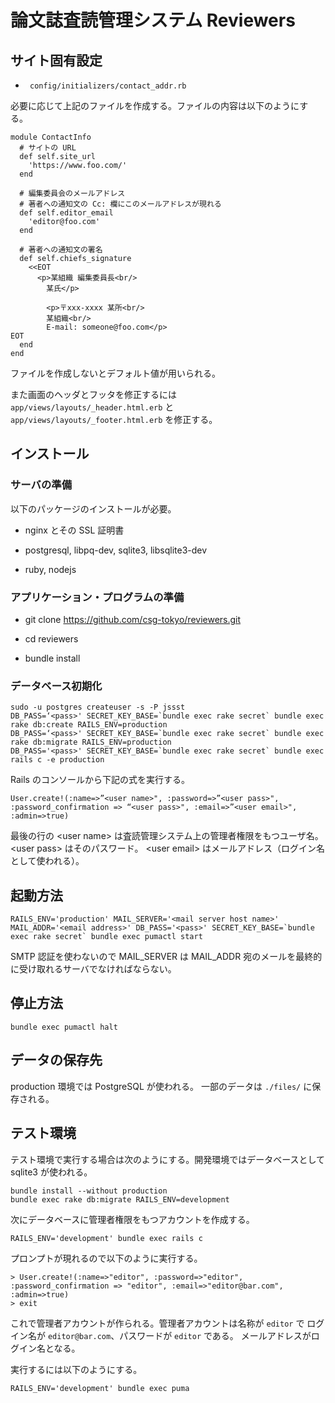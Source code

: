 # 論文誌査読管理システム Reviewers

## サイト固有設定

* ` config/initializers/contact_addr.rb`

必要に応じて上記のファイルを作成する。ファイルの内容は以下のようにする。

```
module ContactInfo
  # サイトの URL
  def self.site_url
    'https://www.foo.com/'
  end

  # 編集委員会のメールアドレス
  # 著者への通知文の Cc: 欄にこのメールアドレスが現れる
  def self.editor_email
    'editor@foo.com'
  end

  # 著者への通知文の署名
  def self.chiefs_signature
    <<EOT
      <p>某組織 編集委員長<br/>
        某氏</p>

        <p>〒xxx-xxxx 某所<br/>
        某組織<br/>
        E-mail: someone@foo.com</p>
EOT
  end
end

```

ファイルを作成しないとデフォルト値が用いられる。

また画面のヘッダとフッタを修正するには `app/views/layouts/_header.html.erb` と
`app/views/layouts/_footer.html.erb` を修正する。

## インストール

### サーバの準備

以下のパッケージのインストールが必要。

- nginx とその SSL 証明書

- postgresql, libpq-dev, sqlite3, libsqlite3-dev

- ruby, nodejs

### アプリケーション・プログラムの準備

- git clone https://github.com/csg-tokyo/reviewers.git

- cd reviewers

- bundle install

### データベース初期化

```
sudo -u postgres createuser -s -P jssst
DB_PASS=‘<pass>' SECRET_KEY_BASE=`bundle exec rake secret` bundle exec rake db:create RAILS_ENV=production
DB_PASS=‘<pass>' SECRET_KEY_BASE=`bundle exec rake secret` bundle exec rake db:migrate RAILS_ENV=production
DB_PASS='<pass>' SECRET_KEY_BASE=`bundle exec rake secret` bundle exec rails c -e production
```

Rails のコンソールから下記の式を実行する。

```
User.create!(:name=>”<user name>", :password=>”<user pass>", :password_confirmation => “<user pass>", :email=>”<user email>", :admin=>true)
```

最後の行の &lt;user name&gt; は査読管理システム上の管理者権限をもつユーザ名。
&lt;user pass&gt; はそのパスワード。
&lt;user email&gt; はメールアドレス（ログイン名として使われる）。

## 起動方法

```
RAILS_ENV='production' MAIL_SERVER='<mail server host name>' MAIL_ADDR='<email address>' DB_PASS='<pass>' SECRET_KEY_BASE=`bundle exec rake secret` bundle exec pumactl start
```

SMTP 認証を使わないので MAIL_SERVER は MAIL_ADDR 宛のメールを最終的に受け取れるサーバでなければならない。

## 停止方法

```
bundle exec pumactl halt
```

## データの保存先

production 環境では PostgreSQL が使われる。
一部のデータは `./files/` に保存される。

## テスト環境

テスト環境で実行する場合は次のようにする。開発環境ではデータベースとして sqlite3 が使われる。

```
bundle install --without production
bundle exec rake db:migrate RAILS_ENV=development
```

次にデータベースに管理者権限をもつアカウントを作成する。

```
RAILS_ENV='development' bundle exec rails c
```

プロンプトが現れるので以下のように実行する。

```
> User.create!(:name=>"editor", :password=>"editor", :password_confirmation => "editor", :email=>"editor@bar.com", :admin=>true)
> exit
```

これで管理者アカウントが作られる。管理者アカウントは名称が `editor` で
ログイン名が `editor@bar.com`、パスワードが `editor` である。
メールアドレスがログイン名となる。

実行するには以下のようにする。

```
RAILS_ENV='development' bundle exec puma
```
